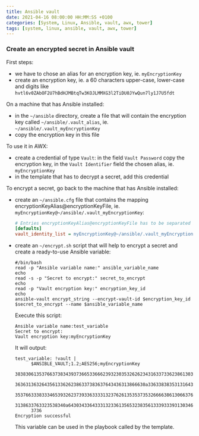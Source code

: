 ```yaml
---
title: Ansible vault
date: 2021-04-16 08:00:00 HH:MM:SS +0100
categories: [System, Linux, Ansible, vault, awx, tower]
tags: [system, linux, ansible, vault, awx, tower]
---
```


### Create an encrypted secret in Ansible vault

First steps:

* we have to chose an alias for an encryption key, ie. `myEncryptionKey`
* create an encryption key, ie. a 60 characters upper-case, lower-case and digits like `hvtl6v0ZAbOF2U7hBdHJMBtqTw3KOJLMMXG3l2TiDU0JYwQun7ly1J7U5fdt`

On a machine that has Ansible installed:

* in the `~/ansible` directory, create a file that will contain the encryption key called `~/ansible/.vault_alias`, ie. `~/ansible/.vault_myEncryptionKey`
* copy the encryption key in this file

To use it in AWX:

* create a credential of type `Vault`: in the field `Vault Password` copy the encryption key, in the `Vault Identifier` field the chosen alias, ie. `myEncryptionKey`
* in the template that has to decrypt a secret, add this credential

To encrypt a secret, go back to the machine that has Ansible installed:

* create an `~/ansible.cfg` file that contains the mapping encryptionKeyAlias@encryptionKeyFile, ie. `myEncryptionKey@~/ansible/.vault_myEncryptionKey`:

    ```ini
    # Entries encryptionKeyAlias@encryptionKeyFile has to be separated by comas
    [defaults]
    vault_identity_list = myEncryptionKey@~/ansible/.vault_myEncryptionKey
    ```

* create an `~/encrypt.sh` script that will help to encrypt a secret and create a ready-to-use Ansible variable:

    ```shell
    #/bin/bash
    read -p "Ansible variable name:" ansible_variable_name
    echo
    read -s -p "Secret to encrypt:" secret_to_encrypt
    echo
    read -p "Vault encryption key:" encryption_key_id
    echo
    ansible-vault encrypt_string --encrypt-vault-id $encryption_key_id $secret_to_encrypt --name $ansible_variable_name
    ```

    Execute this script:

    ```shell
    Ansible variable name:test_variable
    Secret to encrypt:
    Vault encryption key:myEncryptionKey
    ```

    It will output:

    ```text
    test_variable: !vault |
          $ANSIBLE_VAULT;1.2;AES256;myEncryptionKey
          38383061353766373834393736653366623932303532626234316337336238613032636466666165
          3636313632643561336262386337383637643436313866630a336338383531316435613266346236
          35376633383334653932623739336333313237626135353735326666386130663765633961313037
          3138633763323538340a643034336433313233613565323835613339333931303463623831653632
          3736
    Encryption successful
    ```

    This variable can be used in the playbook called by the template.
